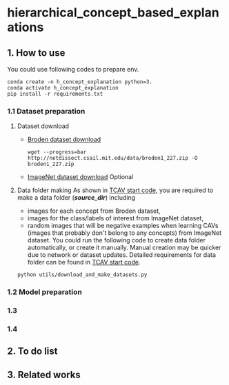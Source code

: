 # hierarchical_concept_based_explanations

## 1. How to use

You could use following codes to prepare env.
```
conda create -n h_concept_explanation python=3.
conda activate h_concept_explanation
pip install -r requirements.txt
```

### 1.1 Dataset preparation
1. Dataset download
    - [Broden dataset download](https://github.com/CSAILVision/NetDissect)
        ```
        wget --progress=bar http://netdissect.csail.mit.edu/data/broden1_227.zip -O broden1_227.zip
        ```
    - [ImageNet dataset download](https://www.image-net.org/index.php) Optional

2. Data folder making
    As shown in [TCAV start code](https://github.com/tensorflow/tcav/blob/b922c44bcc64c6bdddb8f661d732fa2145c99d95/Run_TCAV.ipynb), you are required to make a data folder (***source_dir***) including
    - images for each concept from Broden dataset,
    - images for the class/labels of interest from ImageNet dataset,
    - random images that will be negative examples when learning CAVs (images that probably don't belong to any concepts) from ImageNet dataset.
    You could run the following code to create data folder automatically, or create it manually. Manual creation may be quicker due to network or dataset updates. Detailed requirements for data folder can be found in [TCAV start code](https://github.com/tensorflow/tcav/blob/b922c44bcc64c6bdddb8f661d732fa2145c99d95/Run_TCAV.ipynb).
    ```
    python utils/download_and_make_datasets.py
    ```
### 1.2 Model preparation

### 1.3 

### 1.4 

## 2. To do list

## 3. Related works